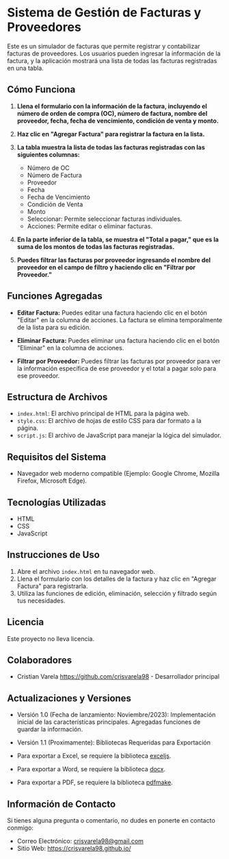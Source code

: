 # Sistema de Gestión de Facturas y Proveedores

Este es un simulador de facturas que permite registrar y contabilizar facturas de proveedores. Los usuarios pueden ingresar la información de la factura, y la aplicación mostrará una lista de todas las facturas registradas en una tabla.

## Cómo Funciona

1. **Llena el formulario con la información de la factura, incluyendo el número de orden de compra (OC), número de factura, nombre del proveedor, fecha, fecha de vencimiento, condición de venta y monto.**

2. **Haz clic en "Agregar Factura" para registrar la factura en la lista.**

3. **La tabla muestra la lista de todas las facturas registradas con las siguientes columnas:**
   - Número de OC
   - Número de Factura
   - Proveedor
   - Fecha
   - Fecha de Vencimiento
   - Condición de Venta
   - Monto
   - Seleccionar: Permite seleccionar facturas individuales.
   - Acciones: Permite editar o eliminar facturas.

4. **En la parte inferior de la tabla, se muestra el "Total a pagar," que es la suma de los montos de todas las facturas registradas.**

5. **Puedes filtrar las facturas por proveedor ingresando el nombre del proveedor en el campo de filtro y haciendo clic en "Filtrar por Proveedor."**

## Funciones Agregadas

- **Editar Factura:**
Puedes editar una factura haciendo clic en el botón "Editar" en la columna de acciones. La factura se elimina temporalmente de la lista para su edición.

- **Eliminar Factura:**
Puedes eliminar una factura haciendo clic en el botón "Eliminar" en la columna de acciones.

- **Filtrar por Proveedor:**
Puedes filtrar las facturas por proveedor para ver la información específica de ese proveedor y el total a pagar solo para ese proveedor.

## Estructura de Archivos

- `index.html`: El archivo principal de HTML para la página web.
- `style.css`: El archivo de hojas de estilo CSS para dar formato a la página.
- `script.js`: El archivo de JavaScript para manejar la lógica del simulador.

## Requisitos del Sistema

- Navegador web moderno compatible (Ejemplo: Google Chrome, Mozilla Firefox, Microsoft Edge).

## Tecnologías Utilizadas

- HTML
- CSS
- JavaScript


## Instrucciones de Uso

1. Abre el archivo `index.html` en tu navegador web.
2. Llena el formulario con los detalles de la factura y haz clic en "Agregar Factura" para registrarla.
3. Utiliza las funciones de edición, eliminación, selección y filtrado según tus necesidades.

## Licencia

Este proyecto no lleva licencia.

## Colaboradores

- Cristian Varela https://github.com/crisvarela98 - Desarrollador principal

## Actualizaciones y Versiones

- Versión 1.0 (Fecha de lanzamiento: Noviembre/2023): Implementación inicial de las características principales. Agregadas funciones de guardar la información.
- Versión 1.1 (Proximamente):
Bibliotecas Requeridas para Exportación

- Para exportar a Excel, se requiere la biblioteca [exceljs](https://github.com/exceljs/exceljs).
- Para exportar a Word, se requiere la biblioteca [docx](https://github.com/dolanmiu/docx).
- Para exportar a PDF, se requiere la biblioteca [pdfmake](https://github.com/bpampuch/pdfmake).

## Información de Contacto

Si tienes alguna pregunta o comentario, no dudes en ponerte en contacto conmigo:

- Correo Electrónico: crisvarela98@gmail.com
- Sitio Web: https://crisvarela98.github.io/

